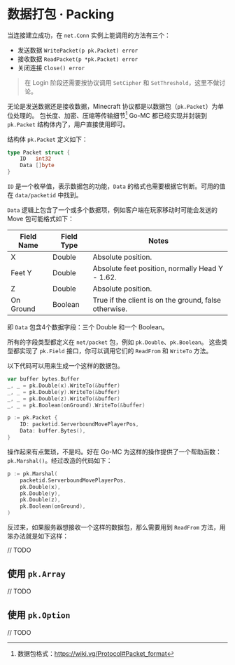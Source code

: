 # 数据打包 · Packing

当连接建立成功，在 `net.Conn` 实例上能调用的方法有三个：

- 发送数据 `WritePacket(p pk.Packet) error`
- 接收数据 `ReadPacket(p *pk.Packet) error`
- 关闭连接 `Close() error`

> 在 Login 阶段还需要按协议调用 `SetCipher` 和 `SetThreshold`，这里不做讨论。

无论是发送数据还是接收数据，Minecraft 协议都是以数据包（`pk.Packet`）为单位处理的。
包长度、加密、压缩等传输细节[^Packet Format] Go-MC 都已经实现并封装到 `pk.Packet` 结构体内了，用户直接使用即可。

[^Packet Format]: 数据包格式：<https://wiki.vg/Protocol#Packet_format>

结构体 `pk.Packet` 定义如下：

```go
type Packet struct {
	ID   int32
	Data []byte
}
```

`ID` 是一个枚举值，表示数据包的功能，`Data` 的格式也需要根据它判断。可用的值在 `data/packetid` 中找到。

`Data` 逻辑上包含了一个或多个数据项，例如客户端在玩家移动时可能会发送的 Move 包可能格式如下：

| Field Name | Field Type | Notes                                                 |
|------------|------------|-------------------------------------------------------|
| X          | Double     | Absolute position.                                    |
| Feet Y     | Double     | Absolute feet position, normally Head Y - 1.62.       |
| Z          | Double     | Absolute position.                                    |
| On Ground  | Boolean    | True if the client is on the ground, false otherwise. |

即 `Data` 包含4个数据字段：三个 Double 和一个 Boolean。

所有的字段类型都定义在 `net/packet` 包，例如 `pk.Double`、`pk.Boolean`。
这些类型都实现了 `pk.Field` 接口，你可以调用它们的 `ReadFrom` 和 `WriteTo` 方法。

以下代码可以用来生成一个这样的数据包。

```go
var buffer bytes.Buffer
_, _ = pk.Double(x).WriteTo(&buffer)
_, _ = pk.Double(y).WriteTo(&buffer)
_, _ = pk.Double(z).WriteTo(&buffer)
_, _ = pk.Boolean(onGround).WriteTo(&buffer)

p := pk.Packet {
	ID: packetid.ServerboundMovePlayerPos,
	Data: buffer.Bytes(),
}
```

操作起来有点繁琐，不是吗。好在 Go-MC 为这样的操作提供了一个帮助函数：`pk.Marshal()`。经过改造的代码如下：

```go
p := pk.Marshal(
    packetid.ServerboundMovePlayerPos,
    pk.Double(x),
    pk.Double(y),
    pk.Double(z),
	pk.Boolean(onGround),
)
```

反过来，如果服务器想接收一个这样的数据包，那么需要用到 `ReadFrom` 方法，用笨办法就是如下这样：

// TODO

## 使用 `pk.Array`

// TODO

## 使用 `pk.Option`

// TODO
